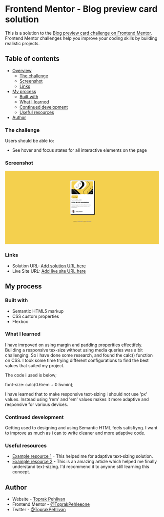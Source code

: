 # Frontend Mentor - Blog preview card solution

This is a solution to the [Blog preview card challenge on Frontend Mentor](https://www.frontendmentor.io/challenges/blog-preview-card-ckPaj01IcS). Frontend Mentor challenges help you improve your coding skills by building realistic projects. 

## Table of contents

- [Overview](#overview)
  - [The challenge](#the-challenge)
  - [Screenshot](#screenshot)
  - [Links](#links)
- [My process](#my-process)
  - [Built with](#built-with)
  - [What I learned](#what-i-learned)
  - [Continued development](#continued-development)
  - [Useful resources](#useful-resources)
- [Author](#author)




### The challenge

Users should be able to:

- See hover and focus states for all interactive elements on the page

### Screenshot

![](./blog-card-screenshot.png)

### Links

- Solution URL: [Add solution URL here](https://github.com/ToprakPehleeone/blog-preview-card-project)
- Live Site URL: [Add live site URL here](https://toprakpehleeone.github.io/blog-preview-card-project/)

## My process

### Built with

- Semantic HTML5 markup
- CSS custom properties
- Flexbox



### What I learned

I have imrpoved on using margin and padding properities effectifely. Building a responsive tex-size without using media queries was a bit challenging. So i have done some research, and found the calc() function on CSS. I took some time trying different configurations to find the best values that suited my project. 

The code i used is below;

font-size: calc(0.6rem + 0.5vmin);

I have learned that to make responsive text-sizing i should not use 'px' values. Instead using 'rem' and 'em' values makes it more adaptive and responsive for various devices. 

### Continued development

Getting used to designing and using Semantic HTML feels satisfiyng. I want to improve as much as i can to write cleaner and more adaptive code.


### Useful resources

- [Example resource 1](https://stackoverflow.com/questions/19917578/text-automatically-resizes-without-media-queries-responsive-design) - This helped me for adaptive text-sizing solution.
- [Example resource 2](https://dev.to/vulcanwm/responsive-text-without-media-queries-4enc) - This is an amazing article which helped me finally understand text-sizing. I'd recommend it to anyone still learning this concept.



## Author

- Website - [Toprak Pehlivan](https://github.com/ToprakPehleeone)
- Frontend Mentor - [@ToprakPehleeone](https://www.frontendmentor.io/profile/ToprakPehleeone)
- Twitter - [@ToprakPehlivan](https://x.com/ToprakPehlivan)

